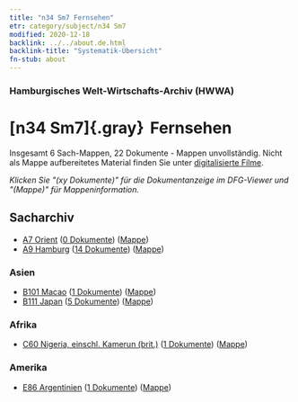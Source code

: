 ```yaml
---
title: "n34 Sm7 Fernsehen"
etr: category/subject/n34 Sm7
modified: 2020-12-18
backlink: ../../about.de.html
backlink-title: "Systematik-Übersicht"
fn-stub: about
---
```


### Hamburgisches Welt-Wirtschafts-Archiv (HWWA)
# [n34 Sm7]{.gray}&#8201; Fernsehen&#160; 




Insgesamt 6 Sach-Mappen, 22 Dokumente - Mappen unvollständig.
Nicht als Mappe aufbereitetes Material finden Sie unter [digitalisierte Filme](/film/h1_sh).

_Klicken Sie "(xy Dokumente)" für die Dokumentanzeige im DFG-Viewer und "(Mappe)" für Mappeninformation._

## Sacharchiv



- [A7 Orient](../../../geo/about.de.html#A7) (<a href="https://dfg-viewer.de/show/?tx_dlf[id]=https://pm20.zbw.eu/mets/sh/1409xx/140902/1456xx/145669/public.mets.de.xml" target="_blank">0 Dokumente</a>) ([Mappe](http://purl.org/pressemappe20/folder/sh/140902,145669))
- [A9 Hamburg](../../../geo/about.de.html#A9) (<a href="https://dfg-viewer.de/show/?tx_dlf[id]=https://pm20.zbw.eu/mets/sh/1409xx/140905/1456xx/145669/public.mets.de.xml" target="_blank">14 Dokumente</a>) ([Mappe](http://purl.org/pressemappe20/folder/sh/140905,145669))

### Asien

- [B101 Macao](../../../geo/about.de.html#B101) (<a href="https://dfg-viewer.de/show/?tx_dlf[id]=https://pm20.zbw.eu/mets/sh/1412xx/141267/1456xx/145669/public.mets.de.xml" target="_blank">1 Dokumente</a>) ([Mappe](http://purl.org/pressemappe20/folder/sh/141267,145669))
- [B111 Japan](../../../geo/about.de.html#B111) (<a href="https://dfg-viewer.de/show/?tx_dlf[id]=https://pm20.zbw.eu/mets/sh/1412xx/141272/1456xx/145669/public.mets.de.xml" target="_blank">5 Dokumente</a>) ([Mappe](http://purl.org/pressemappe20/folder/sh/141272,145669))

### Afrika

- [C60 Nigeria, einschl. Kamerun (brit.)](../../../geo/about.de.html#C60) (<a href="https://dfg-viewer.de/show/?tx_dlf[id]=https://pm20.zbw.eu/mets/sh/1414xx/141409/1456xx/145669/public.mets.de.xml" target="_blank">1 Dokumente</a>) ([Mappe](http://purl.org/pressemappe20/folder/sh/141409,145669))

### Amerika

- [E86 Argentinien](../../../geo/about.de.html#E86) (<a href="https://dfg-viewer.de/show/?tx_dlf[id]=https://pm20.zbw.eu/mets/sh/1416xx/141692/1456xx/145669/public.mets.de.xml" target="_blank">1 Dokumente</a>) ([Mappe](http://purl.org/pressemappe20/folder/sh/141692,145669))


